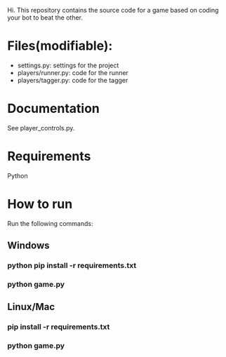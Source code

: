 Hi. This repository contains the source code for a game based on coding your bot to beat the other.

# Files(modifiable):
- settings.py: settings for the project
- players/runner.py: code for the runner
- players/tagger.py: code for the tagger

# Documentation

See player_controls.py.

# Requirements

Python

# How to run

Run the following commands:
## Windows

### python pip install -r requirements.txt  
### python game.py

## Linux/Mac

### pip install -r requirements.txt
### python game.py
